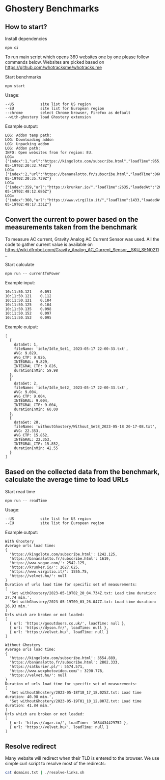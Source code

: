 # Ghostery Benchmarks

## How to start?

Install dependencies

```
npm ci
```

To run main script which opens 360 websites one by one please follow commands below. Websites are picked based on https://github.com/whotracksme/whotracks.me

Start benchmarks

```
npm start
```

Usage:

```
--US            site list for US region
--EU            site list for European region
--chrome        select Chrome browser, Firefox as default
--with-ghostery load Ghostery extension
```

Example output:
```
LOG: Addon temp path:
LOG: Downloading addon
LOG: Unpacking addon
LOG: Addon path:
INFO: Open websites from for region: EU.
LOG={"index":1,"url":"https://kingoloto.com/subscribe.html","loadTime":955,"loadedAt":"2023-05-19T02:20:32.748Z"}
LOG={"index":2,"url":"https://bananalotto.fr/subscribe.html","loadTime":860,"loadedAt":"2023-05-19T02:20:35.739Z"}
LOG={"index":359,"url":"https://krunker.io/","loadTime":2635,"loadedAt":"2023-05-19T02:48:12.686Z"}
LOG={"index":360,"url":"https://www.virgilio.it/","loadTime":1433,"loadedAt":"2023-05-19T02:48:17.331Z"}

```

## Convert the current to power based on the measurements taken from the benchmark

To measure AC current, Gravity Analog AC Current Sensor was used. All the code to gather current value is available on https://wiki.dfrobot.com/Gravity_Analog_AC_Current_Sensor__SKU_SEN0211_


Start calculate

```
npm run -- currentToPower
```


Example input:
```
10:11:50.121	0.091
10:11:50.121	0.112
10:11:50.121	0.104
10:11:50.125	0.104
10:11:50.135	0.098
10:11:50.152	0.097
10:11:50.152	0.095
```


Example output:
```
[
  {
    dataSet: 1,
    fileName: 'idle/Idle_Set1_ 2023-05-17 22-00-33.txt',
    AVG: 9.829,
    AVG_CTP: 9.826,
    INTEGRAL: 9.829,
    INTEGRAL_CTP: 9.826,
    durationInMin: 59.98
  },
  {
    dataSet: 2,
    fileName: 'idle/Idle_Set2_ 2023-05-17 22-00-33.txt',
    AVG: 9.004,
    AVG_CTP: 9.004,
    INTEGRAL: 9.004,
    INTEGRAL_CTP: 9.004,
    durationInMin: 60.00
  },
  {
    dataSet: 28,
    fileName: 'withoutGhostery/Without_Set8_2023-05-18 20-17-08.txt',
    AVG: 22.353,
    AVG_CTP: 15.852,
    INTEGRAL: 22.353,
    INTEGRAL_CTP: 15.852,
    durationInMin: 42.55
  }
]
```




## Based on the collected data from the benchmark, calculate the average time to load URLs

Start read time

```
npm run -- readTime
```

Usage:

```
--US            site list for US region
--EU            site list for European region
```

Example output:
```
With Ghostery
Average urls load time:
{
  'https://kingoloto.com/subscribe.html': 1242.125,
  'https://bananalotto.fr/subscribe.html': 1619,
  'https://www.vogue.com/': 2542.125,
  'https://krunker.io/': 2627.625,
  'https://www.virgilio.it/': 1555.75,
  'https://velvet.hu/': null
}
Duration of urls load time for specific set of measurements:
[
  'Set withGhostery/2023-05-19T02_20_04.734Z.txt: Load time duration: 27.74 min.',
  'Set withGhostery/2023-05-19T09_03_26.047Z.txt: Load time duration: 26.93 min.'
]
Urls which are broken or not loaded:
[
  { url: 'https://gooutdoors.co.uk/', loadTime: null },
  { url: 'https://dyson.fr/', loadTime: null },
  { url: 'https://velvet.hu/', loadTime: null }
]

Without Ghostery
Average urls load time:
{
  'https://kingoloto.com/subscribe.html': 3554.889,
  'https://bananalotto.fr/subscribe.html': 2802.333,
  'https://satkurier.pl/': 5574.571,
  'https://www.wexphotovideo.com/': 3290.778,
  'https://velvet.hu/': null
}
Duration of urls load time for specific set of measurements:
[
  'Set withoutGhostery/2023-05-18T18_17_18.025Z.txt: Load time duration: 40.98 min.',
  'Set withoutGhostery/2023-05-19T01_10_12.807Z.txt: Load time duration: 41.84 min.'
]
Urls which are broken or not loaded:
[
  { url: 'https://agar.io/', loadTime: -1684434429752 },
  { url: 'https://velvet.hu/', loadTime: null }
]
```

## Resolve redirect

Many website will redirect when their TLD is entered to the browser. We use simple curl script to resolve most of the redirects:

```sh
cat domains.txt | ./resolve-links.sh
```
